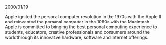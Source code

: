 2000/01/19


Apple ignited the personal computer revolution in the 1970s with the Apple II and reinvented the personal computer in the 1980s with the Macintosh. Apple is committed to bringing the best personal computing experience to students, educators, creative professionals and consumers around the worldthrough its innovative hardware, software and Internet offerings.
